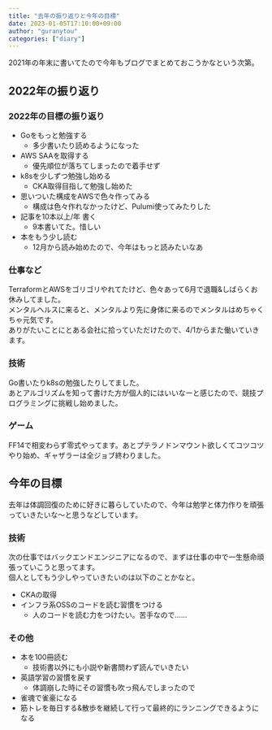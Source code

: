 ```yaml
---
title: "去年の振り返りと今年の目標"
date: 2023-01-05T17:10:00+09:00
author: "guranytou"
categories: ["diary"]
---
```


2021年の年末に書いてたので今年もブログでまとめておこうかなという次第。

## 2022年の振り返り
### 2022年の目標の振り返り
- Goをもっと勉強する
  - 多少書いたり読めるようになった
- AWS SAAを取得する
  - 優先順位が落ちてしまったので着手せず
- k8sを少しずつ勉強し始める
  - CKA取得目指して勉強し始めた
- 思いついた構成をAWSで色々作ってみる
  - 構成は色々作れなかったけど、Pulumi使ってみたりした
- 記事を10本以上/年 書く
  - 9本書いてた。惜しい
- 本をもう少し読む
  - 12月から読み始めたので、今年はもっと読みたいなあ

### 仕事など
TerraformとAWSをゴリゴリやれてたけど、色々あって6月で退職&しばらくお休みしてました。  
メンタルヘルスに来ると、メンタルより先に身体に来るのでメンタルはめちゃくちゃ元気です。  
ありがたいことにとある会社に拾っていただけたので、4/1からまた働いていきます。  

### 技術
Go書いたりk8sの勉強したりしてました。  
あとアルゴリズムを知って書けた方が個人的にはいいなーと感じたので、競技プログラミングに挑戦し始めました。

### ゲーム
FF14で相変わらず零式やってます。あとプテラノドンマウント欲しくてコツコツやり始め、ギャザラーは全ジョブ終わりました。

## 今年の目標
去年は体調回復のために好きに暮らしていたので、今年は勉学と体力作りを頑張っていきたいな〜と思うなどしています。

### 技術
次の仕事ではバックエンドエンジニアになるので、まずは仕事の中で一生懸命頑張っていこうと思ってます。  
個人としてもう少しやっていきたいのは以下のことかなと。
- CKAの取得
- インフラ系OSSのコードを読む習慣をつける 
  - 人のコードを読む力をつけたい。苦手なので……

### その他
- 本を100冊読む
  - 技術書以外にも小説や新書問わず読んでいきたい
- 英語学習の習慣を戻す
  - 体調崩した時にその習慣も吹っ飛んでしまったので
- 雀魂で雀豪になる
- 筋トレを毎日する&散歩を継続して行って最終的にランニングできるようになる